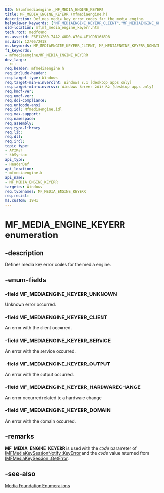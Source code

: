 ```yaml
---
UID: NE:mfmediaengine._MF_MEDIA_ENGINE_KEYERR
title: MF_MEDIA_ENGINE_KEYERR (mfmediaengine.h)
description: Defines media key error codes for the media engine.helpviewer_keywords: ["MF_MEDIAENGINE_KEYERR_CLIENT","MF_MEDIAENGINE_KEYERR_DOMAIN","MF_MEDIAENGINE_KEYERR_HARDWARECHANGE","MF_MEDIAENGINE_KEYERR_OUTPUT","MF_MEDIAENGINE_KEYERR_SERVICE","MF_MEDIAENGINE_KEYERR_UNKNOWN","MF_MEDIA_ENGINE_KEYERR","MF_MEDIA_ENGINE_KEYERR enumeration [Media Foundation]","mf.mf_media_engine_keyerr","mfmediaengine/MF_MEDIAENGINE_KEYERR_CLIENT","mfmediaengine/MF_MEDIAENGINE_KEYERR_DOMAIN","mfmediaengine/MF_MEDIAENGINE_KEYERR_HARDWARECHANGE","mfmediaengine/MF_MEDIAENGINE_KEYERR_OUTPUT","mfmediaengine/MF_MEDIAENGINE_KEYERR_SERVICE","mfmediaengine/MF_MEDIAENGINE_KEYERR_UNKNOWN","mfmediaengine/MF_MEDIA_ENGINE_KEYERR"]
old-location: mf\mf_media_engine_keyerr.htm
tech.root: medfound
ms.assetid: F6E13260-74A2-40D0-A704-4E1CDB16B8D8
ms.date: 12/05/2018
ms.keywords: MF_MEDIAENGINE_KEYERR_CLIENT, MF_MEDIAENGINE_KEYERR_DOMAIN, MF_MEDIAENGINE_KEYERR_HARDWARECHANGE, MF_MEDIAENGINE_KEYERR_OUTPUT, MF_MEDIAENGINE_KEYERR_SERVICE, MF_MEDIAENGINE_KEYERR_UNKNOWN, MF_MEDIA_ENGINE_KEYERR, MF_MEDIA_ENGINE_KEYERR enumeration [Media Foundation], mf.mf_media_engine_keyerr, mfmediaengine/MF_MEDIAENGINE_KEYERR_CLIENT, mfmediaengine/MF_MEDIAENGINE_KEYERR_DOMAIN, mfmediaengine/MF_MEDIAENGINE_KEYERR_HARDWARECHANGE, mfmediaengine/MF_MEDIAENGINE_KEYERR_OUTPUT, mfmediaengine/MF_MEDIAENGINE_KEYERR_SERVICE, mfmediaengine/MF_MEDIAENGINE_KEYERR_UNKNOWN, mfmediaengine/MF_MEDIA_ENGINE_KEYERR
f1_keywords:
- mfmediaengine/MF_MEDIA_ENGINE_KEYERR
dev_langs:
- c++
req.header: mfmediaengine.h
req.include-header: 
req.target-type: Windows
req.target-min-winverclnt: Windows 8.1 [desktop apps only]
req.target-min-winversvr: Windows Server 2012 R2 [desktop apps only]
req.kmdf-ver: 
req.umdf-ver: 
req.ddi-compliance: 
req.unicode-ansi: 
req.idl: Mfmediaengine.idl
req.max-support: 
req.namespace: 
req.assembly: 
req.type-library: 
req.lib: 
req.dll: 
req.irql: 
topic_type:
- APIRef
- kbSyntax
api_type:
- HeaderDef
api_location:
- mfmediaengine.h
api_name:
- MF_MEDIA_ENGINE_KEYERR
targetos: Windows
req.typenames: MF_MEDIA_ENGINE_KEYERR
req.redist: 
ms.custom: 19H1
---
```


# MF_MEDIA_ENGINE_KEYERR enumeration


## -description


Defines media key error codes for the media engine.


## -enum-fields




### -field MF_MEDIAENGINE_KEYERR_UNKNOWN

Unknown error occurred.


### -field MF_MEDIAENGINE_KEYERR_CLIENT

An error with the client occurred.


### -field MF_MEDIAENGINE_KEYERR_SERVICE

An error with the service occurred.


### -field MF_MEDIAENGINE_KEYERR_OUTPUT

An error with the output occurred.


### -field MF_MEDIAENGINE_KEYERR_HARDWARECHANGE

An error occurred related to a hardware change.


### -field MF_MEDIAENGINE_KEYERR_DOMAIN

An error with the domain occurred.


## -remarks



<b>MF_MEDIA_ENGINE_KEYERR</b> is used with the <i>code</i> parameter of  <a href="https://docs.microsoft.com/windows/desktop/api/mfmediaengine/nf-mfmediaengine-imfmediakeysessionnotify-keyerror">IMFMediaKeySessionNotify::KeyError</a> and the <i>code</i> value returned from <a href="https://docs.microsoft.com/windows/desktop/medfound/imfmediakeysession-geterror">IMFMediaKeySession::GetError</a>.




## -see-also




<a href="https://docs.microsoft.com/windows/desktop/medfound/media-foundation-enumerations">Media Foundation Enumerations</a>
 

 


